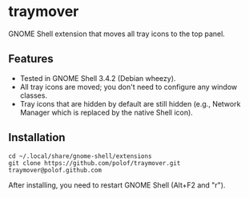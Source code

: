 traymover
=========

GNOME Shell extension that moves all tray icons to the top panel.

Features
--------
* Tested in GNOME Shell 3.4.2 (Debian wheezy).
* All tray icons are moved; you don't need to configure any window classes.
* Tray icons that are hidden by default are still hidden
  (e.g., Network Manager which is replaced by the native Shell icon).

Installation
------------

    cd ~/.local/share/gnome-shell/extensions
    git clone https://github.com/polof/traymover.git traymover@polof.github.com

After installing, you need to restart GNOME Shell (Alt+F2 and "r").
